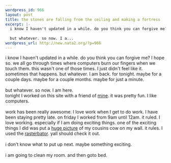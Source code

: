 ```yaml
--- 
wordpress_id: 966
layout: post
title: the stones are falling from the ceiling and making a fortress
excerpt: |-
  i know I haven't updated in a while. do you think you can forgive me? I hope so. we all go through times where computers burn our fingers when we touch them. this wasn't one of those times. I just didn't feel like it. sometimes that happens. but whatever. I am back. for tonight. maybe for a couple days. maybe for a couple months. maybe for just a minute. 
  
  but whatever. so now. I a...
wordpress_url: http://new.nata2.org/?p=966
---
```

i know I haven't updated in a while. do you think you can forgive me? I hope so. we all go through times where computers burn our fingers when we touch them. this wasn't one of those times. I just didn't feel like it. sometimes that happens. but whatever. I am back. for tonight. maybe for a couple days. maybe for a couple months. maybe for just a minute. 
<br/><br/>
but whatever. so now. I am here.<br/>tonight I worked on this site with a friend of <a href="http://www.elainepark.com">mine</a>. it was pretty fun. I like computers. <br/><br/>work has been really awesome. I love work when I get to do work. I have been staying pretty late. on friday I worked from 9am until 12am. it ruled. I love working. especially if I am doing exciting things. one of the exciting things I did was put a <a href="http://nata2.info/pictures/misc/phone_camera/nokia_6600/031220042255/Nokia6600(964).jpg">huge picture</a> of my cousins cow on my wall. it rules. I used the <a href="http://homokaasu.org/rasterbator/">rasterbator</a>. yall should check it out. <Br><br/>i don't know what to put up next. maybe something exciting. <br/><br/>i am going to clean my room. and then goto bed. 

